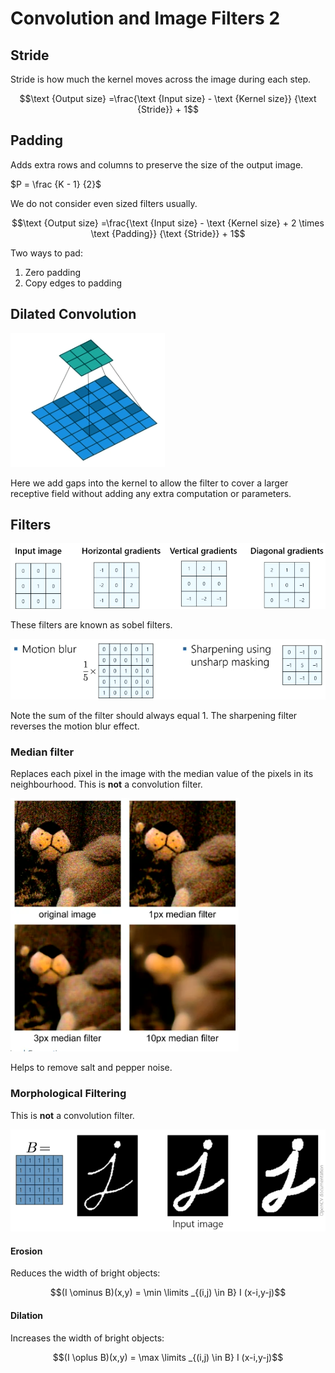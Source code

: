 # Convolution and Image Filters 2

## Stride

Stride is how much the kernel moves across the image during each step.

$$\text {Output size} =\frac{\text {Input size} - \text {Kernel size}} {\text {Stride}} + 1$$

## Padding

Adds extra rows and columns to preserve the size of the output image.

$P = \frac {K - 1} {2}$

We do not consider even sized filters usually.

$$\text {Output size} =\frac{\text {Input size} - \text {Kernel size} + 2 \times \text {Padding}} {\text {Stride}} + 1$$

Two ways to pad:
1. Zero padding
2. Copy edges to padding

## Dilated Convolution

![](assets/2024-10-21-15-13-59.png)

Here we add gaps into the kernel to allow the filter to cover a larger receptive field without adding any extra computation or parameters. 

## Filters

![](assets/2024-10-21-15-16-51.png)

These filters are known as sobel filters. 

![](assets/2024-10-21-15-18-07.png)

Note the sum of the filter should always equal 1. The sharpening filter reverses the motion blur effect.

### Median filter

Replaces each pixel in the image with the median value of the pixels in its neighbourhood. This is **not** a convolution filter.

![](assets/2024-10-21-15-19-44.png)

Helps to remove salt and pepper noise.

### Morphological Filtering

This is **not** a convolution filter.

![](assets/2024-10-21-15-21-37.png)

#### Erosion

Reduces the width of bright objects:

$$(I \ominus B)(x,y) = \min \limits _{(i,j) \in B} I (x-i,y-j)$$

#### Dilation

Increases the width of bright objects:

$$(I \oplus B)(x,y) = \max \limits _{(i,j) \in B} I (x-i,y-j)$$

